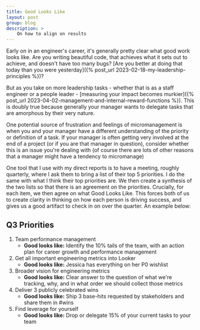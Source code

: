 ```yaml
---
title: Good Looks Like
layout: post
group: blog
description: >
    On how to align on results
---
```


Early on in an engineer's career, it's generally pretty clear what good work looks like. Are you writing beautiful code, that achieves what it sets out to achieve, and doesn't have too many bugs? [Are you better at doing that today than you were yesterday]({% post_url 2023-02-18-my-leadership-principles %})?

But as you take on more leadership tasks - whether that is as a staff engineer or a people leader - [measuring your impact becomes murkier]({% post_url 2023-04-02-management-and-internal-reward-functions %}). This is doubly true because generally your manager wants to delegate tasks that are amorphous by their very nature.

One potential source of frustration and feelings of micromanagement is when you and your manager have a different understanding of the priority or definition of a task. If your manager is often getting very involved at the end of a project (or if you are that manager in question), consider whether this is an issue you're dealing with (of course there are lots of other reasons that a manager might have a tendency to micromanage)

One tool that I use with my direct reports is to have a meeting, roughly quarterly, where I ask them to bring a list of their top 5 priorities. I do the same with what I think their top priorities are. We then create a synthesis of the two lists so that there is an agreement on the priorities. Crucially, for each item, we then agree on what Good Looks Like. This forces both of us to create clarity in thinking on how each person is driving success, and gives us a good artifact to check in on over the quarter. An example below:

## Q3 Priorities

1. Team performance management
    - **Good looks like:** Identify the 10% tails of the team, with an action plan for career growth and performance management
2. Get all important engineering metrics into Looker
    - **Good looks like:** Jessica has everything on her P0 wishlist
3. Broader vision for engineering metrics
    - **Good looks like:** Clear answer to the question of what we're tracking, why, and in what order we should collect those metrics
4. Deliver 3 publicly celebrated wins
    - **Good looks like:** Ship 3 base-hits requested by stakeholders and share them in #wins
5. Find leverage for yourself
    - **Good looks like:** Drop or delegate 15% of your current tasks to your team

